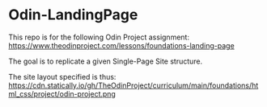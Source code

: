 # Odin-LandingPage

This repo is for the following Odin Project assignment:
https://www.theodinproject.com/lessons/foundations-landing-page

The goal is to replicate a given Single-Page Site structure.

The site layout specified is thus:
https://cdn.statically.io/gh/TheOdinProject/curriculum/main/foundations/html_css/project/odin-project.png
